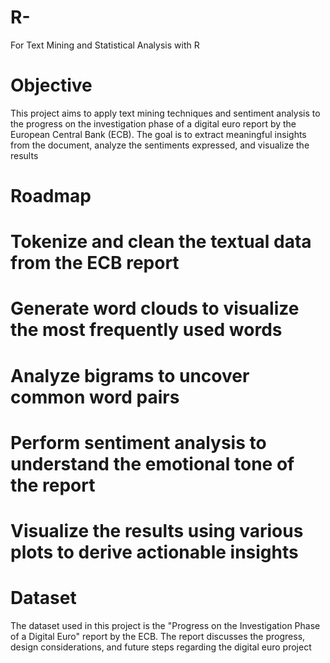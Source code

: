 # R-
For Text Mining and Statistical Analysis with R

# **Objective**
This project aims to apply text mining techniques and sentiment analysis to the progress on the investigation phase of a digital euro report by the European Central Bank (ECB).
The goal is to extract meaningful insights from the document, analyze the sentiments expressed, and visualize the results

# **Roadmap**
# Tokenize and clean the textual data from the ECB report
# Generate word clouds to visualize the most frequently used words
# Analyze bigrams to uncover common word pairs
# Perform sentiment analysis to understand the emotional tone of the report
# Visualize the results using various plots to derive actionable insights

# **Dataset**
The dataset used in this project is the "Progress on the Investigation Phase of a Digital Euro" report by the ECB. The report discusses the progress, design considerations, and future steps regarding the digital euro project
